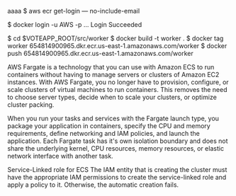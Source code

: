 aaaa
$ aws ecr get-login — no-include-email

$ docker login -u AWS -p ...
Login Succeeded




$ cd $VOTEAPP_ROOT/src/worker
$ docker build -t worker .
$ docker tag worker 654814900965.dkr.ecr.us-east-1.amazonaws.com/worker
$ docker push 654814900965.dkr.ecr.us-east-1.amazonaws.com/worker




AWS Fargate is a technology that you can use with Amazon ECS to run containers without having to manage servers or clusters of Amazon EC2 instances. With AWS Fargate, you no longer have to provision, configure, or scale clusters of virtual machines to run containers. This removes the need to choose server types, decide when to scale your clusters, or optimize cluster packing.

When you run your tasks and services with the Fargate launch type, you package your application in containers, specify the CPU and memory requirements, define networking and IAM policies, and launch the application. Each Fargate task has it's own isolation boundary and does not share the underlying kernel, CPU resources, memory resources, or elastic network interface with another task. 



Service-Linked role for ECS
The IAM entity that is creating the cluster must have the appropriate IAM permissions to create the service-linked role and apply a policy to it. Otherwise, the automatic creation fails. 
